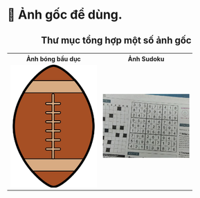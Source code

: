 # 🤖 Ảnh gốc để dùng.

<div align="center">
  <h2>Thư mục tổng hợp một số ảnh gốc</h2>
  <p><em></em></p>


<table>
  <tr>
    <th>Ảnh bóng bầu dục</th>
    <th>Ảnh Sudoku</th>
  </tr>
  <tr>
    <td><img src="hi.jpg" width="200"></td>
    <td><img src="1.jpg" width="200"></td>
  </tr>
</table>
